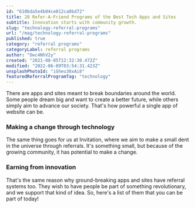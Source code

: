 ```yaml
---
id: "610bda5e4b04ce012ca0bd72"
title: 20 Refer-A-Friend Programs of the Best Tech Apps and Sites
subtitle: Innovation starts with community growth.
slug: "technology-referral-programs"
url: "/mag/technology-referral-programs"
published: true
category: "referral programs"
categoryLabel: referral programs
author: "Owc4NhV2y"
created: "2021-08-05T12:32:30.472Z"
modified: "2022-06-09T03:54:31.423Z"
unsplashPhotoId: "iGheu30xAi8"
featuredReferralProgramTag: "technology"
---
```

There are apps and sites meant to break boundaries around the world. Some people dream big and want to create a better future, while others simply aim to advance our society. That's how powerful a single app of website can be.

### **Making a change through technology**

The same thing goes for us at Invitation, where we aim to make a small dent in the universe through referrals. It's something small, but because of the growing community, it has potential to make a change.

### **Earning from innovation**

That's the same reason why ground-breaking apps and sites have referral systems too. They wish to have people be part of something revolutionary, and we support that kind of idea. So, here's a list of them that you can be part of today!